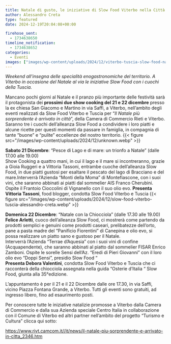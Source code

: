 ```yaml
---
title: Natale di gusto, le iniziative di Slow Food Viterbo nella Città dei Papi
author: Alessandro Creta
type: featured
date: 2024-12-19T20:04:08+00:00

firehose_sent:
  - 1734638650
timeline_notification:
  - 1734638652
categories:
  - Eventi
images: ["images/wp-content/uploads/2024/12/viterbo-tuscia-slow-food-natale-eventi-alessandro-creta.webp"]
---
```

_Weekend all&#8217;insegna delle specialità enogastronomiche del territorio. A Viterbo in occasione del Natale al via le iniziative Slow Food con i cuochi della Tuscia._

Mancano pochi giorni al Natale e il pranzo più importante delle festività sarà il protagonista dei **prossimi due show cooking del 21 e 22 dicembre** presso la ex chiesa San Giacomo e Martino in via Saffi, a Viterbo, nell’ambito degli eventi realizzati da Slow Food Viterbo e Tuscia per “_Il Natale più sorprendente è arrivato in città_”, della Camera di Commercio Rieti e Viterbo.  
Saranno tre i cuochi dell’alleanza Slow Food a condividere i loro piatti e alcune ricette per questi momenti da passare in famiglia, in compagnia di tante “buone” e “pulite” eccellenze del nostro territorio.
{{< figure src="/images/wp-content/uploads/2024/12/unknown.webp" >}}
 

**Sabato 21 Dicembre**: “Pesce di Lago e di mare: un trionfo a Natale” (dalle 17.00 alle 19.00)  
Show Cooking a quattro mani, in cui il lago e il mare si incontreranno, grazie a Gioia Ruggeri e a Vittoria Tassoni, entrambe cuoche dell’alleanza Slow Food, in due piatti gustosi per esaltare il pescato del lago di Bracciano e del mare.Interverrà l’Azienda “Monti della Moma” di Montefiascone, con i suoi vini, che saranno abbinati ai piatti dal sommelier AIS Franco Cherubini. Ospite il Frantoio Cioccolini di Vignanello con il suo olio evo. **Presenta Vittoria Tassoni**, food blogger, condotta Slow Food Viterbo e Tuscia
{{< figure src="/images/wp-content/uploads/2024/12/slow-food-viterbo-tuscia-alessandro-creta.webp" >}}
 

**Domenica 22 Dicembre**: “Natale con la Chiocciola” (dalle 17.30 alle 19.00)  
**Felice Arletti**, cuoco dell’alleanza Slow Food, ci mostrerà come partendo da prodotti semplici e genuini come prodotti caseari, prelibatezze dell’orto, pane a pasta madre del “Panificio Fiorentini” di Canepina e olio evo, si possa realizzare un piatto sano e gustoso per il Natale.  
Interverrà l’Azienda “Terrae d’Aquesia” con i suoi vini di confine (Acquapendente), che saranno abbinati al piatto dal sommelier FISAR Enrico Zamboni. Ospite le sorelle Sensi dell’Az. “Eredi di Pieri Giovanni” con il loro olio evo “Doppi Sensi”, presidio Slow Food “  
**Presenta Debora Valentini**, condotta Slow Food Viterbo e Tuscia che ci racconterà della chiocciola assegnata nella guida “Osterie d’Italia “ Slow Food, giunta alla 35°edizione.

L&#8217;appuntamento è per il 21 e il 22 Dicembre dalle ore 17.30, in via Saffi, vicino Piazza Fontana Grande, a Viterbo. Tutti gli eventi sono gratuiti, ad ingresso libero, fino ad esaurimento posti.

Per conoscere tutte le iniziative natalizie promosse a Viterbo dalla Camera di Commercio e dalla sua Azienda speciale Centro Italia in collaborazione con il Comune di Viterbo ed altri partner nell’ambito del progetto “Turismo e Cultura” clicca qui sotto:  
  
<a href="https://www.rivt.camcom.it//it/news/il-natale-piu-sorprendente-e-arrivato-in-citta_2346.htm" target="_blank" rel="noreferrer noopener">https://www.rivt.camcom.it//it/news/il-natale-piu-sorprendente-e-arrivato-in-citta_2346.htm</a>
